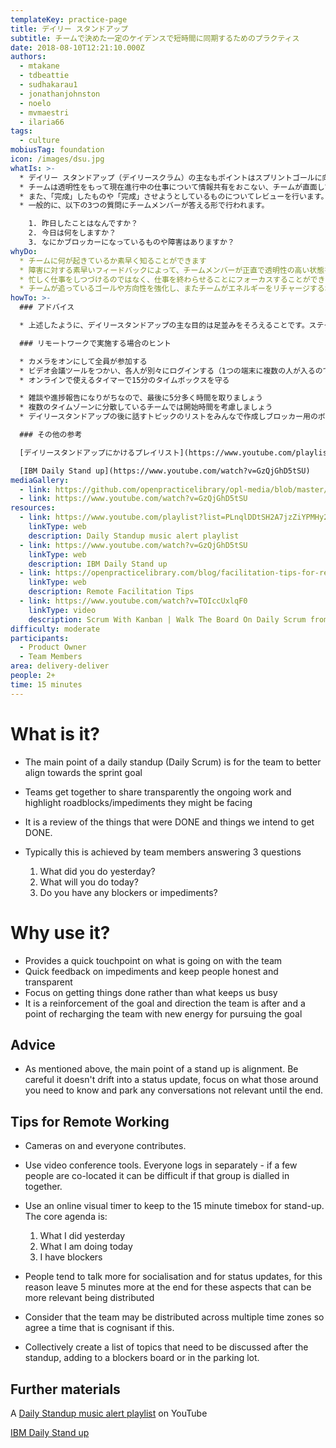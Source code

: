 ```yaml
---
templateKey: practice-page
title: デイリー スタンドアップ
subtitle: チームで決めた一定のケイデンスで短時間に同期するためのプラクティス
date: 2018-08-10T12:21:10.000Z
authors:
  - mtakane
  - tdbeattie
  - sudhakarau1
  - jonathanjohnston
  - noelo
  - mvmaestri
  - ilaria66
tags:
  - culture
mobiusTag: foundation
icon: /images/dsu.jpg
whatIs: >-
  * デイリー スタンドアップ（デイリースクラム）の主なもポイントはスプリントゴールに向かってチームが一丸となることです。
  * チームは透明性をもって現在進行中の仕事について情報共有をおこない、チームが直面している障害に光を当てます。
  * また、「完成」したものや「完成」させようとしているものについてレビューを行います。
  * 一般的に、以下の3つの質問にチームメンバーが答える形で行われます。

    1. 昨日したことはなんですか？
    2. 今日は何をしますか？
    3. なにかブロッカーになっているものや障害はありますか？
whyDo:
  * チームに何が起きているか素早く知ることができます
  * 障害に対する素早いフィードバックによって、チームメンバーが正直で透明性の高い状態を維持することができます
  * 忙しく仕事をしつづけるのではなく、仕事を終わらせることにフォーカスすることができます
  * チームが追っているゴールや方向性を強化し、またチームがエネルギーをリチャージするポイントになります
howTo: >-
  ### アドバイス

  * 上述したように、デイリースタンドアップの主な目的は足並みをそろえることです。ステータスアップデートに入り込まないように注意しましょう。あなたが知るべきことにフォーカスし、関係のないことは脇に置くようにしましょう。

  ### リモートワークで実施する場合のヒント

  * カメラをオンにして全員が参加する
  * ビデオ会議ツールをつかい、各人が別々にログインする（1つの端末に複数の人が入るのではなく）
  * オンラインで使えるタイマーで15分のタイムボックスを守る

  * 雑談や進捗報告になりがちなので、最後に5分多く時間を取りましょう
  * 複数のタイムゾーンに分散しているチームでは開始時間を考慮しましょう
  * デイリースタンドアップの後に話すトピックのリストをみんなで作成しブロッカー用のボードやパーキングロットに置きましょう

  ### その他の参考

  [デイリースタンドアップにかけるプレイリスト](https://www.youtube.com/playlist?list=PLnqlDDtSH2A7jzZiYPMHy2HjjjdV3rhNM&jct=ykj79fMNekbkUwePDbdsjY2QXKaeag)

  [IBM Daily Stand up](https://www.youtube.com/watch?v=GzQjGhD5tSU)
mediaGallery:
  - link: https://github.com/openpracticelibrary/opl-media/blob/master/images/dsu.jpg?raw=true
  - link: https://www.youtube.com/watch?v=GzQjGhD5tSU
resources:
  - link: https://www.youtube.com/playlist?list=PLnqlDDtSH2A7jzZiYPMHy2HjjjdV3rhNM&jct=ykj79fMNekbkUwePDbdsjY2QXKaeag
    linkType: web
    description: Daily Standup music alert playlist
  - link: https://www.youtube.com/watch?v=GzQjGhD5tSU
    linkType: web
    description: IBM Daily Stand up
  - link: https://openpracticelibrary.com/blog/facilitation-tips-for-remote-sessions/
    linkType: web
    description: Remote Facilitation Tips
  - link: https://www.youtube.com/watch?v=TOIccUxlqF0
    linkType: video
    description: Scrum With Kanban | Walk The Board On Daily Scrum from Agile State of Mind
difficulty: moderate
participants:
  - Product Owner
  - Team Members
area: delivery-deliver
people: 2+
time: 15 minutes
---
```

# What is it?

* The main point of a daily standup (Daily Scrum) is for the team to better align towards the sprint goal
* Teams get together to share transparently the ongoing work and highlight roadblocks/impediments they might be facing
* It is a review of the things that were DONE and things we intend to get DONE.
* Typically this is achieved by team members answering 3 questions

  1. What did you do yesterday?
  2. What will you do today?
  3. Do you have any blockers or impediments?

# Why use it?

* Provides a quick touchpoint on what is going on with the team
* Quick feedback on impediments and keep people honest and transparent
* Focus on getting things done rather than what keeps us busy
* It is a reinforcement of the goal and direction the team is after and a point of recharging the team with new energy for pursuing the goal

## Advice

* As mentioned above, the main point of a stand up is alignment. Be careful it doesn't drift into a status update, focus on what those around you need to know and park any conversations not relevant until the end.

## Tips for Remote Working

* Cameras on and everyone contributes.
* Use video conference tools. Everyone logs in separately - if a few people are co-located it can be difficult if that group is dialled in together.
* Use an online visual timer to keep to the 15 minute timebox for stand-up. The core agenda is:
     1. What I did yesterday
     2. What I am doing today
     3. I have blockers

* People tend to talk more for socialisation and for status updates, for this reason leave 5 minutes more at the end for these aspects that can be more relevant being distributed
* Consider that the team may be distributed across multiple time zones so agree a time that is cognisant if this.
* Collectively create a list of topics that need to be discussed after the standup, adding to a blockers board or in the parking lot.

## Further materials

A [Daily Standup music alert playlist](https://www.youtube.com/playlist?list=PLnqlDDtSH2A7jzZiYPMHy2HjjjdV3rhNM&jct=ykj79fMNekbkUwePDbdsjY2QXKaeag) on YouTube

[IBM Daily Stand up](https://www.youtube.com/watch?v=GzQjGhD5tSU)
